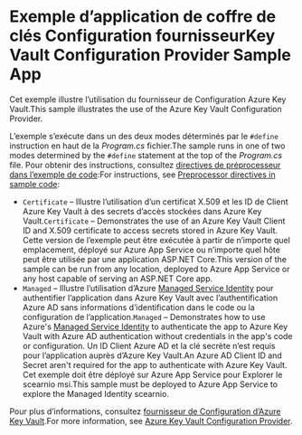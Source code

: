 # <a name="key-vault-configuration-provider-sample-app"></a><span data-ttu-id="dabfa-101">Exemple d’application de coffre de clés Configuration fournisseur</span><span class="sxs-lookup"><span data-stu-id="dabfa-101">Key Vault Configuration Provider Sample App</span></span>

<span data-ttu-id="dabfa-102">Cet exemple illustre l’utilisation du fournisseur de Configuration Azure Key Vault.</span><span class="sxs-lookup"><span data-stu-id="dabfa-102">This sample illustrates the use of the Azure Key Vault Configuration Provider.</span></span>

<span data-ttu-id="dabfa-103">L’exemple s’exécute dans un des deux modes déterminés par le `#define` instruction en haut de la *Program.cs* fichier.</span><span class="sxs-lookup"><span data-stu-id="dabfa-103">The sample runs in one of two modes determined by the `#define` statement at the top of the *Program.cs* file.</span></span> <span data-ttu-id="dabfa-104">Pour obtenir des instructions, consultez [directives de préprocesseur dans l’exemple de code](https://docs.microsoft.com/aspnet/core#preprocessor-directives-in-sample-code):</span><span class="sxs-lookup"><span data-stu-id="dabfa-104">For instructions, see [Preprocessor directives in sample code](https://docs.microsoft.com/aspnet/core#preprocessor-directives-in-sample-code):</span></span>

* <span data-ttu-id="dabfa-105">`Certificate` &ndash; Illustre l’utilisation d’un certificat X.509 et les ID de Client Azure Key Vault à des secrets d’accès stockées dans Azure Key Vault.</span><span class="sxs-lookup"><span data-stu-id="dabfa-105">`Certificate` &ndash; Demonstrates the use of an Azure Key Vault Client ID and X.509 certificate to access secrets stored in Azure Key Vault.</span></span> <span data-ttu-id="dabfa-106">Cette version de l’exemple peut être exécutée à partir de n’importe quel emplacement, déployé sur Azure App Service ou n’importe quel hôte peut être utilisée par une application ASP.NET Core.</span><span class="sxs-lookup"><span data-stu-id="dabfa-106">This version of the sample can be run from any location, deployed to Azure App Service or any host capable of serving an ASP.NET Core app.</span></span>
* <span data-ttu-id="dabfa-107">`Managed` &ndash; Illustre l’utilisation d’Azure [Managed Service Identity](https://docs.microsoft.com/azure/active-directory/managed-identities-azure-resources/overview) pour authentifier l’application dans Azure Key Vault avec l’authentification Azure AD sans informations d’identification dans le code ou la configuration de l’application.</span><span class="sxs-lookup"><span data-stu-id="dabfa-107">`Managed` &ndash; Demonstrates how to use Azure's [Managed Service Identity](https://docs.microsoft.com/azure/active-directory/managed-identities-azure-resources/overview) to authenticate the app to Azure Key Vault with Azure AD authentication without credentials in the app's code or configuration.</span></span> <span data-ttu-id="dabfa-108">Un ID Client Azure AD et la clé secrète n’est requis pour l’application auprès d’Azure Key Vault.</span><span class="sxs-lookup"><span data-stu-id="dabfa-108">An Azure AD Client ID and Secret aren't required for the app to authenticate with Azure Key Vault.</span></span> <span data-ttu-id="dabfa-109">Cet exemple doit être déployé sur Azure App Service pour Explorer le scearnio msi.</span><span class="sxs-lookup"><span data-stu-id="dabfa-109">This sample must be deployed to Azure App Service to explore the Managed Identity scearnio.</span></span>

<span data-ttu-id="dabfa-110">Pour plus d’informations, consultez [fournisseur de Configuration d’Azure Key Vault](https://docs.microsoft.com/aspnet/core/security/key-vault-configuration).</span><span class="sxs-lookup"><span data-stu-id="dabfa-110">For more information, see [Azure Key Vault Configuration Provider](https://docs.microsoft.com/aspnet/core/security/key-vault-configuration).</span></span>
